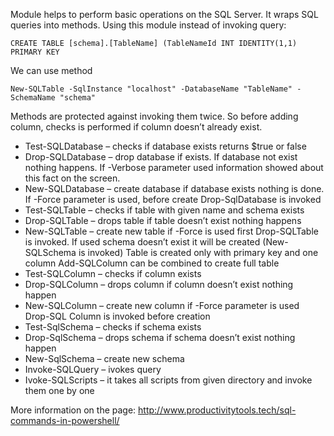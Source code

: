 Module helps to perform basic operations on the SQL Server. It wraps SQL queries into methods. Using this module instead of invoking query:

`CREATE TABLE [schema].[TableName] (TableNameId INT IDENTITY(1,1) PRIMARY KEY`

We can use method

`New-SQLTable -SqlInstance "localhost" -DatabaseName "TableName" -SchemaName "schema"`


Methods are protected against invoking them twice. So before adding column, checks is performed if column doesn’t already exist.

* Test-SQLDatabase – checks if database exists returns $true or false
* Drop-SQLDatabase – drop database if exists. If database not exist nothing happens. If -Verbose parameter used information showed about this fact on the screen.
* New-SQLDatabase – create database if database exists nothing is done. If -Force parameter is used, before create Drop-SqlDatabase is invoked
* Test-SQLTable – checks if table with given name and schema exists
* Drop-SQLTable – drops table if table doesn’t exist nothing happens
* New-SQLTable – create new table if -Force is used first Drop-SQLTable is invoked. If used schema doesn’t exist it will be created (New-SQLSchema is invoked) Table is created only with primary key and one column Add-SQLColumn can be combined to create full table
* Test-SQLColumn – checks if column exists
* Drop-SQLColumn – drops column if column doesn’t exist nothing happen
* New-SQLColumn – create new column if -Force parameter is used Drop-SQL Column is invoked before creation
* Test-SqlSchema – checks if schema exists
* Drop-SqlSchema – drops schema if schema doesn’t exist nothing happen
* New-SqlSchema – create new schema
* Invoke-SQLQuery – ivokes query
* Ivoke-SQLScripts  – it takes all scripts from given directory and invoke them one by one

More information on the page: http://www.productivitytools.tech/sql-commands-in-powershell/
